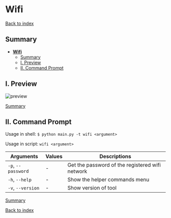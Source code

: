 # **Wifi**

[Back to index](../README.md)

## Summary

- [**Wifi**](#wifi)
	- [Summary](#summary)
	- [I. Preview](#i-preview)
	- [II. Command Prompt](#ii-command-prompt)

## I. Preview

![preview](previews/wifi.gif)

[Summary](#summary)

## II. Command Prompt

Usage in shell: `$ python main.py -t wifi <argument>`

Usage in script: `wifi <argument>`

| Arguments          | Values​ | Descriptions                                    |
| ------------------ | ------ | ----------------------------------------------- |
| `-p`, `--password` | -      | Get the password of the registered wifi network |
| `-h`, `--help`     | -      | Show the helper commands menu                   |
| `-v`, `--version`  | -      | Show version of tool                            |

[Summary](#summary)

[Back to index](../README.md)
